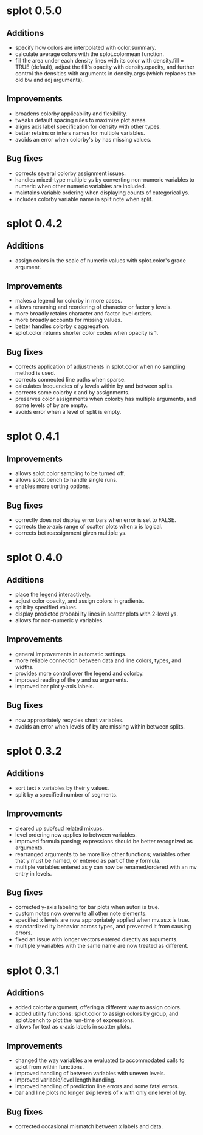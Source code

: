 # splot 0.5.0

## Additions
* specify how colors are interpolated with color.summary.
* calculate average colors with the splot.colormean function.
* fill the area under each density lines with its color with
  density.fill = TRUE (default), adjust the fill's opacity
  with density.opacity, and further control the densities with
  arguments in density.args (which replaces the old bw and adj
  arguments).

## Improvements
* broadens colorby applicability and flexibility.
* tweaks default spacing rules to maximize plot areas.
* aligns axis label specification for density with other types.
* better retains or infers names for multiple variables.
* avoids an error when colorby's by has missing values.

## Bug fixes
* corrects several colorby assignment issues.
* handles mixed-type multiple ys by converting non-numeric variables
  to numeric when other numeric variables are included.
* maintains variable ordering when displaying counts of categorical ys.
* includes colorby variable name in split note when split.

# splot 0.4.2

## Additions
* assign colors in the scale of numeric values with splot.color's
  grade argument.

## Improvements
* makes a legend for colorby in more cases.
* allows renaming and reordering of character or factor y levels.
* more broadly retains character and factor level orders.
* more broadly accounts for missing values.
* better handles colorby x aggregation.
* splot.color returns shorter color codes when opacity is 1.

## Bug fixes
* corrects application of adjustments in splot.color when no sampling
  method is used.
* corrects connected line paths when sparse.
* calculates frequencies of y levels within by and between splits.
* corrects some colorby x and by assignments.
* preserves color assignments when colorby has multiple arguments,
  and some levels of by are empty.
* avoids error when a level of split is empty.

# splot 0.4.1

## Improvements
* allows splot.color sampling to be turned off.
* allows splot.bench to handle single runs.
* enables more sorting options.

## Bug fixes
* correctly does not display error bars when error is set to FALSE.
* corrects the x-axis range of scatter plots when x is logical.
* corrects bet reassignment given multiple ys.

# splot 0.4.0

## Additions
* place the legend interactively.
* adjust color opacity, and assign colors in gradients.
* split by specified values.
* display predicted probability lines in scatter plots with 2-level ys.
* allows for non-numeric y variables.

## Improvements
* general improvements in automatic settings.
* more reliable connection between data and line colors, types, and widths.
* provides more control over the legend and colorby.
* improved reading of the y and su arguments.
* improved bar plot y-axis labels.

## Bug fixes
* now appropriately recycles short variables.
* avoids an error when levels of by are missing within between splits.

# splot 0.3.2

## Additions
* sort text x variables by their y values.
* split by a specified number of segments.

## Improvements
* cleared up sub/sud related mixups.
* level ordering now applies to between variables.
* improved formula parsing; expressions should be better recognized
  as arguments.
* rearranged arguments to be more like other functions; variables other
  that y must be named, or entered as part of the y formula.
* multiple variables entered as y can now be renamed/ordered with an mv entry
  in levels.

## Bug fixes
* corrected y-axis labeling for bar plots when autori is true.
* custom notes now overwrite all other note elements.
* specified x levels are now appropriately applied when mv.as.x is true.
* standardized lty behavior across types, and prevented it from causing errors.
* fixed an issue with longer vectors entered directly as arguments.
* multiple y variables with the same name are now treated as different.

# splot 0.3.1

## Additions
* added colorby argument, offering a different way to assign colors.
* added utility functions: splot.color to assign colors by group,
  and splot.bench to plot the run-time of expressions.
* allows for text as x-axis labels in scatter plots.

## Improvements
* changed the way variables are evaluated to accommodated calls to splot
  from within functions.
* improved handling of between variables with uneven levels.
* improved variable/level length handling.
* improved handling of prediction line errors and some fatal errors.
* bar and line plots no longer skip levels of x with only one level of by.

## Bug fixes
* corrected occasional mismatch between x labels and data.
